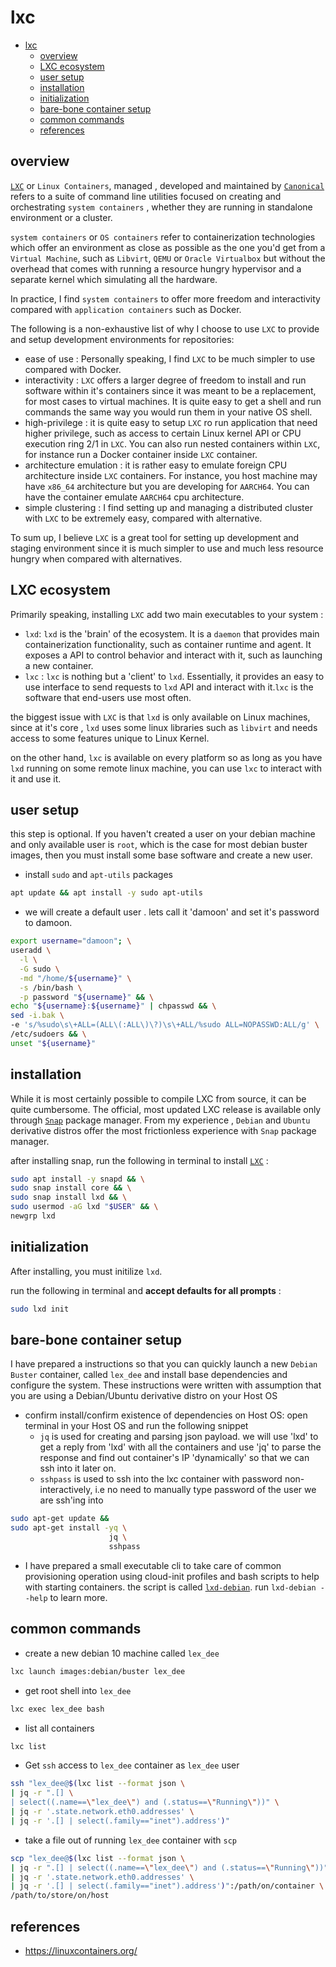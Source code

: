 
# lxc

- [lxc](#lxc)
  - [overview](#overview)
  - [LXC ecosystem](#lxc-ecosystem)
  - [user setup](#user-setup)
  - [installation](#installation)
  - [initialization](#initialization)
  - [bare-bone container setup](#bare-bone-container-setup)
  - [common commands](#common-commands)
  - [references](#references)

## overview

[`LXC`](https://linuxcontainers.org) or `Linux Containers`, managed ,
developed and maintained by [`Canonical`](https://canonical.com) refers to a
suite of command line utilities focused on creating and orchestrating
`system containers` , whether they are running in standalone environment
or a cluster.

`system containers` or `OS containers` refer to containerization technologies
which offer an environment as close as possible as the one you'd get
from a `Virtual Machine`, such as `Libvirt`, `QEMU` or `Oracle Virtualbox`
but without the overhead that comes with running a resource hungry hypervisor
and a separate kernel which simulating all the hardware.

In practice, I find `system containers` to offer more freedom and
interactivity compared with `application containers` such as Docker.

The following is a non-exhaustive list of why I choose to use `LXC` to provide
and setup development environments for repositories:

- ease of use : Personally speaking, I find `LXC` to be much simpler to use
compared with Docker.
- interactivity : `LXC` offers a larger degree of freedom to install and
run software within it's containers since it was meant to be a replacement,
for most cases to virtual machines. It is quite easy to get a shell and
run commands the same way you would run them in your native OS shell.
- high-privilege : it is quite easy to setup `LXC` ro run application that
need higher privilege, such as access to certain Linux kernel API or CPU
execution ring 2/1 in `LXC`. You can also run nested containers within `LXC`,
for instance run a Docker container inside `LXC` container.
- architecture emulation : it is rather easy to emulate foreign CPU
architecture inside `LXC` containers. For instance, you host machine may
have `x86_64` architecture but you are developing for `AARCH64`.
You can have the container emulate `AARCH64` cpu architecture.
- simple clustering : I find setting up and managing a distributed
cluster with `LXC` to be extremely easy, compared with alternative.

To sum up, I believe `LXC` is a great tool for setting up development and
staging environment since it is much simpler to use and much less resource
hungry when compared with alternatives.

## LXC ecosystem

Primarily speaking, installing `LXC` add two main executables to your system :

- `lxd`: `lxd` is the 'brain' of the ecosystem. It is a `daemon`
that provides main containerization functionality, such as
container runtime and agent.
It exposes a API to control behavior and interact with it,
such as launching a new container.
- `lxc` : `lxc` is nothing but a 'client' to `lxd`. Essentially,
it provides an easy to use interface to send requests to `lxd` API and
interact with it.`lxc` is the software that end-users use most often.

the biggest issue with `LXC` is that `lxd` is only available on Linux
machines, since at it's core , `lxd` uses some linux libraries such as
`libvirt` and needs access to some features unique to Linux Kernel.

on the other hand, `lxc` is available on every platform so as long as
you have `lxd` running on some remote linux machine, you can use `lxc` to
interact with it and use it.

## user setup

this step is optional. If you haven't created a user on your debian machine
and only available user is `root`, which is the case for most debian buster
images, then you must install some base software and create a new user.

- install `sudo` and `apt-utils` packages

```bash
apt update && apt install -y sudo apt-utils
```

- we will create a default user . lets call it 'damoon' and set
it's password to damoon.

```bash
export username="damoon"; \
useradd \
  -l \
  -G sudo \
  -md "/home/${username}" \
  -s /bin/bash \
  -p password "${username}" && \
echo "${username}:${username}" | chpasswd && \
sed -i.bak \
-e 's/%sudo\s\+ALL=(ALL\(:ALL\)\?)\s\+ALL/%sudo ALL=NOPASSWD:ALL/g' \
/etc/sudoers && \
unset "${username}"
```

## installation

While it is most certainly possible to compile LXC from source, it can be
quite cumbersome. The official, most updated LXC release is available
only through [`Snap`](https://snapcraft.io/) package manager.
From my experience , `Debian` and `Ubuntu` derivative distros offer the
most frictionless experience with `Snap` package manager.

after installing snap, run the following in terminal to
install [`LXC`](https://snapcraft.io/lxd) :

```bash
sudo apt install -y snapd && \
sudo snap install core && \
sudo snap install lxd && \
sudo usermod -aG lxd "$USER" && \
newgrp lxd
```

## initialization

After installing, you must initilize `lxd`.

run the following in terminal and __accept defaults for all prompts__ :

```bash
sudo lxd init
```

## bare-bone container setup

I have prepared a instructions so that you can quickly launch a
new `Debian Buster` container, called `lex_dee` and install base
dependencies and configure the system.
These instructions were written with assumption that you are using a
Debian/Ubuntu derivative distro on your Host OS

- confirm install/confirm existence of dependencies on Host OS: open
terminal in your Host OS and run the following snippet
  - `jq` is used for creating and parsing json payload. we will use 'lxd'
  to get a reply from 'lxd' with all the containers and use 'jq' to parse
  the response and find out container's IP 'dynamically' so that we can ssh
  into it later on.
  - `sshpass` is used to ssh into the lxc container with password
  non-interactively, i.e no need to manually type password of
  the user we are ssh'ing into

```bash
sudo apt-get update &&
sudo apt-get install -yq \
                      jq \
                      sshpass
```

- I have prepared a small executable cli to take care of common
provisioning operation using cloud-init profiles and bash scripts
to help with starting containers.
the script is called [`lxd-debian`](https://github.com/da-moon/provisioner-scripts/blob/master/bash/util/lxd-debian). run `lxd-debian --help` to learn more.

## common commands

- create a new debian 10 machine called `lex_dee`

```bash
lxc launch images:debian/buster lex_dee
```

- get root shell into `lex_dee`

```bash
lxc exec lex_dee bash
```

- list all containers

```bash
lxc list
```

- Get `ssh` access to `lex_dee` container as `lex_dee` user

```bash
ssh "lex_dee@$(lxc list --format json \
| jq -r ".[] \
| select((.name==\"lex_dee\") and (.status==\"Running\"))" \
| jq -r '.state.network.eth0.addresses' \
| jq -r '.[] | select(.family=="inet").address')"
```

- take a file out of running `lex_dee` container with `scp`

```bash
scp "lex_dee@$(lxc list --format json \
| jq -r ".[] | select((.name==\"lex_dee\") and (.status==\"Running\"))" \
| jq -r '.state.network.eth0.addresses' \
| jq -r '.[] | select(.family=="inet").address')":/path/on/container \
/path/to/store/on/host
```

## references

- https://linuxcontainers.org/

